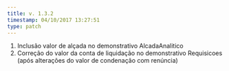 ```yaml
---
title: v. 1.3.2
timestamp: 04/10/2017 13:27:51
type: patch
---
```


1. Inclusão valor de alçada no demonstrativo AlcadaAnalitico
1. Correção do valor da conta de liquidação no demonstrativo Requisicoes (após alterações do valor de condenação com renúncia)